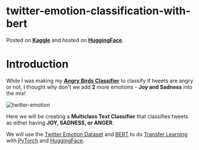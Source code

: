 # twitter-emotion-classification-with-bert

Posted on **[Kaggle](https://www.kaggle.com/code/wesleyacheng/twitter-emotion-classification-with-bert)** and hosted on **[HuggingFace](https://huggingface.co/wesleyacheng/twitter-emotion-classification-with-bert)**.

# Introduction

While I was making my **[Angry Birds Classifier](https://www.kaggle.com/code/wesleyacheng/angry-birds-classifier)** to classify if tweets are angry or not, I thought why don't we add **2** more emotions - **Joy and Sadness** into the mix!

![twitter-emotion](https://github.com/wesleyacheng/twitter-emotion-classification-with-bert/assets/15952538/cee9a232-0f8d-496a-940f-653210f26849)

Here we will be creating a **Multiclass Text Classifier** that classifies tweets as either having **JOY, SADNESS, or ANGER**.

We will use the [Twitter Emotion Dataset](https://huggingface.co/datasets/tweet_eval/viewer/emotion/train) and [BERT](https://huggingface.co/distilbert-base-uncased) to do [Transfer Learning](https://en.wikipedia.org/wiki/Transfer_learning) with [PyTorch](https://pytorch.org) and [HuggingFace](https://huggingface.co).
